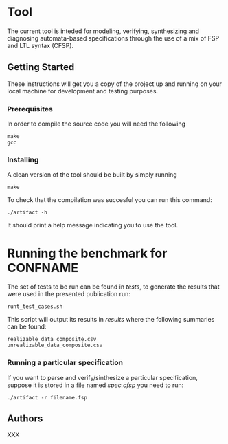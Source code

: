 # Tool

The current tool is inteded for modeling, verifying, synthesizing and diagnosing automata-based specifications through the use of a mix of FSP and LTL syntax (CFSP).

## Getting Started

These instructions will get you a copy of the project up and running on your local machine for development and testing purposes. 

### Prerequisites

In order to compile the source code you will need the following

```
make
gcc
```

### Installing

A clean version of the tool should be built by simply running
```
make 
```

To check that the compilation was succesful you can run this command:

```
./artifact -h
```

It should print a help message indicating you to use the tool.

# Running the benchmark for CONFNAME

The set of tests to be run can be found in *tests*, to generate the results that were used in the presented publication run:

```
runt_test_cases.sh
```
This script will output its results in *results* where the following summaries can be found:

```
realizable_data_composite.csv
unrealizable_data_composite.csv
```

### Running a particular specification

If you want to parse and verify/sinthesize a particular specification, suppose it is stored in a file named *spec.cfsp* you need to run:

```
./artifact -r filename.fsp
```


## Authors

XXX


